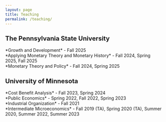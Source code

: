 ```yaml
---
layout: page
title: Teaching
permalink: /teaching/
---
```


<h2 style="font-size: 20px; font-weight: bold;">The Pennsylvania State University</h2>
*Growth and Development* - Fall 2025<br>
*Applying Monetary Theory and Monetary History* - Fall 2024, Spring 2025, Fall 2025<br>
*Monetary Theory and Policy* - Fall 2024, Spring 2025 

<h2 style="font-size: 20px; font-weight: bold;">University of Minnesota</h2>
*Cost Benefit Analysis* - Fall 2023, Spring 2024<br>
*Public Economics* - Spring 2022, Fall 2022, Spring 2023<br>
*Industrial Organization* - Fall 2021<br>
*Intermediate Microeconomics* - Fall 2019 (TA), Spring 2020 (TA), Summer 2020, Summer 2022, Summer 2023 

